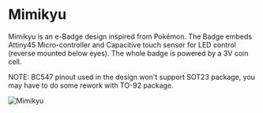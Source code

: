 # Mimikyu
Mimikyu is an e-Badge design inspired from Pokémon. The Badge embeds Attiny45 Micro-controller and Capacitive touch sensor for LED control (reverse mounted below eyes). The whole badge is powered by a 3V coin cell.

NOTE: BC547 pinout used in the design won't support SOT23 package, you may have to do some rework with TO-92 package.

![Mimikyu](https://user-images.githubusercontent.com/86886546/174444663-19fe9fb4-a7a7-4fc9-8f19-dffe963f2beb.PNG)
